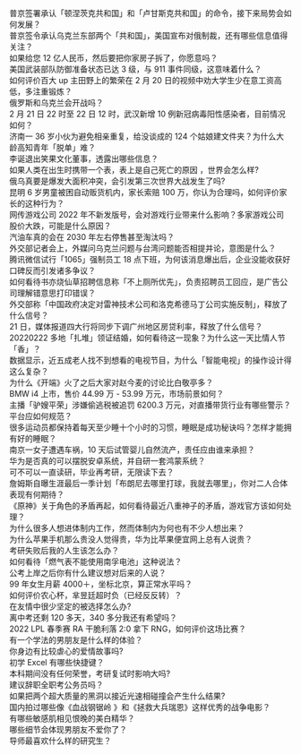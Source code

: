 普京签署承认「顿涅茨克共和国」和「卢甘斯克共和国」的命令，接下来局势会如何发展？  
普京签令承认乌克兰东部两个「共和国」，美国宣布对俄制裁，还有哪些信息值得关注？  
如果给您 12 亿人民币，然后要把你家房子拆了，你愿意吗？  
美国武装部队防御准备状态已达 3 级，与 911 事件同级，这意味着什么？  
如何评价百大 up 主田野上的繁荣在 2 月 20 日的视频中劝大学生少在意工资高低，多注重锻炼？  
俄罗斯和乌克兰会开战吗？  
2 月 21 日 22 时至 22 日 12 时，武汉新增 10 例新冠病毒阳性感染者，目前情况如何？  
济南一 36 岁小伙为避免相亲重复，给没谈成的 124 个姑娘建文件夹？为什么大龄高知青年「脱单」难？  
李诞退出笑果文化董事，透露出哪些信息？  
如果人类在出生时携带一个表，表上是自己死亡的原因 ，世界会怎么样?  
俄乌真要是爆发大面积冲突，会引发第三次世界大战发生了吗?  
昆明 6 岁男童被困自动贩货机内，家长索赔 100 万，你认为合理吗，如何评价家长的这种行为？  
网传游戏公司 2022 年不新发版号，会对游戏行业带来什么影响？多家游戏公司股价大跌，可能是什么原因？  
汽油车真的会在 2030 年左右停售甚至淘汰吗？  
外交部记者会上，外媒问乌克兰问题与台湾问题能否相提并论，意图是什么？  
腾讯微信试行「1065」强制员工 18 点下班，为何该消息爆出后，企业没能收获好口碑反而引发诸多争议？  
如何看待书亦烧仙草招聘信息称「不上厕所优先」，负责招聘员工回应，是广告公司理解错意思打印错误？  
外交部称「中国政府决定对雷神技术公司和洛克希德马丁公司实施反制」，释放了什么信号？  
21 日，媒体报道四大行将同步下调广州地区房贷利率，释放了什么信号？  
20220222 多地「扎堆」领证结婚，如何看待这一现象？为什么这一天比情人节「香」？  
数据显示，近五成老人找不到想看的电视节目，为什么「智能电视」的操作设计得这么复杂？  
为什么《开端》火了之后大家对赵今麦的讨论比白敬亭多？  
BMW i4 上市，售价 44.99 万 - 53.99 万元，市场前景如何？  
主播「驴嫂平荣」涉嫌偷逃税被追罚 6200.3 万元，对直播带货行业有哪些警示？平台应如何规范？  
很多运动员都保持着每天至少睡十个小时的习惯，睡眠是成功秘诀吗？怎样才能拥有好的睡眠？  
南京一女子遭遇车祸，10 天后试管婴儿自然流产，责任应由谁来承担？  
华为是否真的可以摆脱安卓系统，并自研一套鸿蒙系统？  
可不可以一直读研，毕业再考研，无限读下去？  
詹姆斯自曝生涯最后一季计划「布朗尼去哪里打球，我就去哪里」，你对二人合体表现有何期待？  
《原神》关于角色的矛盾再起，如何看待最近八重神子的矛盾，游戏官方该如何处理？  
为什么很多人想进体制内工作，然而体制内为何也有不少人想出来？  
为什么苹果手机那么贵没人觉得贵，华为比苹果便宜网上总有人说贵？  
考研失败后我的人生该怎么办？  
如何看待「燃气表不能使用南孚电池」这种说法？  
公考上岸之后你有什么建议想对后来的人说？  
99 年女生月薪 4000＋，坐标北京，算正常水平吗？  
如何评价农心杯，芈昱廷超时负（已经反反转）？  
在友情中很少坚定的被选择怎么办?  
离中考还剩 120 多天，340 多分我还有希望吗？  
2022 LPL 春季赛 RA 干脆利落 2:0 拿下 RNG，如何评价这场比赛？  
有一个学法的男朋友是什么样的体验？  
你身边有比较虐心的爱情故事吗?  
初学 Excel 有哪些快捷键？  
本科期间没有任何荣誉，考研复试时影响大吗?  
建议辞职全职考公务员吗？  
如果把两个超大质量的黑洞以接近光速相碰撞会产生什么结果?  
国内拍过哪些像《血战钢锯岭 》和《拯救大兵瑞恩》这样优秀的战争电影？  
有哪些敏感肌相见恨晚的美白精华？  
哪些细节会体现男朋友不爱你了？  
导师最喜欢什么样的研究生？  
